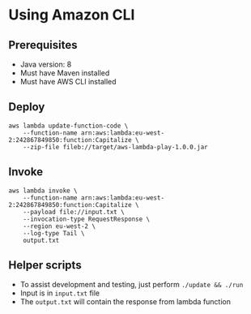 # Using Amazon CLI
## Prerequisites
* Java version: 8
* Must have Maven installed
* Must have AWS CLI installed
## Deploy
```
aws lambda update-function-code \
    --function-name arn:aws:lambda:eu-west-2:242867849850:function:Capitalize \
    --zip-file fileb://target/aws-lambda-play-1.0.0.jar
```
## Invoke
```
aws lambda invoke \
    --function-name arn:aws:lambda:eu-west-2:242867849850:function:Capitalize \
    --payload file://input.txt \
    --invocation-type RequestResponse \
    --region eu-west-2 \
    --log-type Tail \
    output.txt
```
## Helper scripts
* To assist development and testing, just perform `./update && ./run`
* Input is in `input.txt` file
* The `output.txt` will contain the response from lambda function
